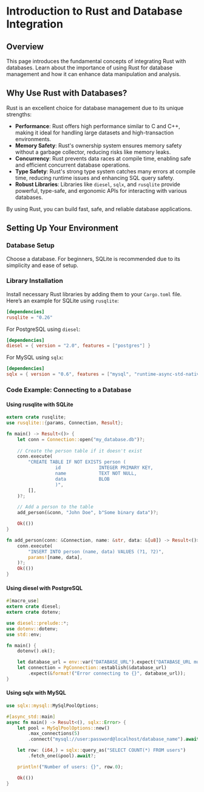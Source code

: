 # Introduction to Rust and Database Integration

## Overview
This page introduces the fundamental concepts of integrating Rust with databases. Learn about the importance of using Rust for database management and how it can enhance data manipulation and analysis.

## Why Use Rust with Databases?

Rust is an excellent choice for database management due to its unique strengths:

- **Performance**: Rust offers high performance similar to C and C++, making it ideal for handling large datasets and high-transaction environments.
- **Memory Safety**: Rust's ownership system ensures memory safety without a garbage collector, reducing risks like memory leaks.
- **Concurrency**: Rust prevents data races at compile time, enabling safe and efficient concurrent database operations.
- **Type Safety**: Rust's strong type system catches many errors at compile time, reducing runtime issues and enhancing SQL query safety.
- **Robust Libraries**: Libraries like `diesel`, `sqlx`, and `rusqlite` provide powerful, type-safe, and ergonomic APIs for interacting with various databases.

By using Rust, you can build fast, safe, and reliable database applications.
## Setting Up Your Environment

### Database Setup
Choose a database. For beginners, SQLite is recommended due to its simplicity and ease of setup.

### Library Installation
Install necessary Rust libraries by adding them to your `Cargo.toml` file. Here’s an example for SQLite using `rusqlite`:

```toml
[dependencies]
rusqlite = "0.26"
```

For PostgreSQL using `diesel`:

```toml
[dependencies]
diesel = { version = "2.0", features = ["postgres"] }
```

For MySQL using `sqlx`:

```toml
[dependencies]
sqlx = { version = "0.6", features = ["mysql", "runtime-async-std-native-tls"] }
```

### Code Example: Connecting to a Database

#### Using rusqlite with SQLite
```rust
extern crate rusqlite;
use rusqlite::{params, Connection, Result};

fn main() -> Result<()> {
    let conn = Connection::open("my_database.db")?;
    
    // Create the person table if it doesn't exist
    conn.execute(
        "CREATE TABLE IF NOT EXISTS person (
                  id              INTEGER PRIMARY KEY,
                  name            TEXT NOT NULL,
                  data            BLOB
                  )",
        [],
    )?;

    // Add a person to the table
    add_person(&conn, "John Doe", b"Some binary data")?;

    Ok(())
}

fn add_person(conn: &Connection, name: &str, data: &[u8]) -> Result<()> {
    conn.execute(
        "INSERT INTO person (name, data) VALUES (?1, ?2)",
        params![name, data],
    )?;
    Ok(())
}

```

#### Using diesel with PostgreSQL
```rust
#[macro_use]
extern crate diesel;
extern crate dotenv;

use diesel::prelude::*;
use dotenv::dotenv;
use std::env;

fn main() {
    dotenv().ok();

    let database_url = env::var("DATABASE_URL").expect("DATABASE_URL must be set");
    let connection = PgConnection::establish(&database_url)
        .expect(&format!("Error connecting to {}", database_url));
}
```

#### Using sqlx with MySQL
```rust
use sqlx::mysql::MySqlPoolOptions;

#[async_std::main]
async fn main() -> Result<(), sqlx::Error> {
    let pool = MySqlPoolOptions::new()
        .max_connections(5)
        .connect("mysql://user:password@localhost/database_name").await?;

    let row: (i64,) = sqlx::query_as("SELECT COUNT(*) FROM users")
        .fetch_one(&pool).await?;

    println!("Number of users: {}", row.0);

    Ok(())
}
```
